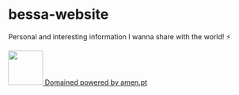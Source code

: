 # bessa-website
Personal and interesting information I wanna share with the world! ⚡

<a href="http://assebc.pt/">
  <img src="http://assebc.pt/favicon.png" width="70px" width="70px">
  Domained powered by 
  <a href="https://www.amen.pt/">amen.pt</a>
</a> 
